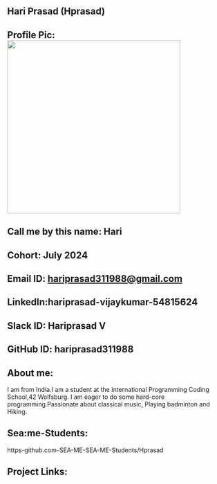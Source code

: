 ## Hari Prasad (Hprasad)
## Profile Pic: <img width=400 src="https://avatars.githubusercontent.com/u/33652916?v=4"/>  
## Call me by this name: Hari
## Cohort: July 2024
## Email ID: hariprasad311988@gmail.com
## LinkedIn:hariprasad-vijaykumar-54815624
## Slack ID: Hariprasad V
## GitHub ID: hariprasad311988
## About me:
I am from India.I am a student at the International Programming Coding School,42 Wolfsburg. I am eager to do some hard-core programming.Passionate about classical music, Playing badminton and Hiking.
## Sea:me-Students:
https-github.com-SEA-ME-SEA-ME-Students/Hprasad

## Project Links:

